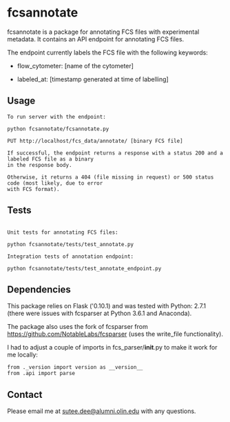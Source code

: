 # fcsannotate

fcsannotate is a package for annotating FCS files with experimental metadata. It contains an API endpoint for annotating FCS files.

The endpoint currently labels the FCS file with the following keywords:

* flow_cytometer: [name of the cytometer]

* labeled_at: [timestamp generated at time of labelling]

## Usage

~~~~
To run server with the endpoint:

python fcsannotate/fcsannotate.py

PUT http://localhost/fcs_data/annotate/ [binary FCS file]

If successful, the endpoint returns a response with a status 200 and a labeled FCS file as a binary 
in the response body.

Otherwise, it returns a 404 (file missing in request) or 500 status code (most likely, due to error 
with FCS format).

~~~~

## Tests

~~~~

Unit tests for annotating FCS files:

python fcsannotate/tests/test_annotate.py

Integration tests of annotation endpoint:

python fcsannotate/tests/test_annotate_endpoint.py

~~~~

## Dependencies

This package relies on Flask ('0.10.1) and was tested with Python: 2.7.1 (there were issues with fcsparser at Python 3.6.1 and Anaconda).

The package also uses the fork of fcsparser from https://github.com/NotableLabs/fcsparser (uses the write_file functionality).  

I had to adjust a couple of imports in fcs_parser/__init__.py to make it work for me locally:

~~~~
from ._version import version as __version__
from .api import parse
~~~~

## Contact

Please email me at sutee.dee@alumni.olin.edu with any questions.
